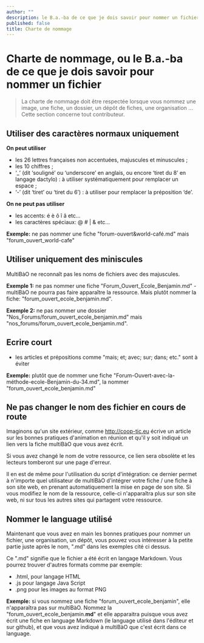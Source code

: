 ```yaml
---
author: ""
description: le B.a.-ba de ce que je dois savoir pour nommer un fichier
published: false
title: Charte de nommage
---
```




# Charte de nommage, ou le B.a.-ba de ce que je dois savoir pour nommer un fichier
> La charte de nommage doit être respectée lorsque vous nommez une image, une fiche, un dossier, un dépôt de fiches, une organisation ... Cette section concerne tout contributeur.

## Utiliser des caractères normaux uniquement

**On peut utiliser**
* les 26 lettres françaises non accentuées, majuscules et minuscules ;
* les 10 chiffres ;
* ‘_’ (dit ‘souligné’ ou ‘underscore’ en anglais, ou encore ‘tiret du 8’ en langage dactylo) : à utiliser systématiquement pour remplacer un espace ;
* ‘-’ (dit ‘tiret’ ou ‘tiret du 6’) : à utiliser pour remplacer la préposition ‘de’.

**On ne peut pas utiliser**
* les accents: é è ô î â etc...
* les caractères spéciaux: @ # | & etc...

**Exemple:** ne pas nommer une fiche "forum-ouvert&world-café.md" mais "forum_ouvert_world-cafe" 

## Utiliser uniquement des miniscules 

MultiBàO ne reconnaît pas les noms de fichiers avec des majuscules. 

**Exemple 1:** ne pas nommer une fiche "Forum_Ouvert_Ecole_Benjamin.md" - multiBàO ne pourra pas faire apparaître la ressource. Mais plutôt nommer la fiche: "forum_ouvert_ecole_benjamin.md".

**Exemple 2:** ne pas nommer une dossier "Nos_Forums/forum_ouvert_ecole_benjamin.md" mais "nos_forums/forum_ouvert_ecole_benjamin.md".

## Ecrire court

* les articles et prépositions comme "mais; et; avec; sur; dans; etc." sont à éviter

**Exemple:** plutôt que de nommer une fiche "Forum-Ouvert-avec-la-méthode-ecole-Benjamin-du-34.md", la nommer "forum_ouvert_ecole_benjamin.md"

## Ne pas changer le nom des fichier en cours de route

Imaginons qu'un site extérieur, comme http://coop-tic.eu écrive un article sur les bonnes pratiques d'animation en réunion et qu'il y soit indiqué un lien vers la fiche multiBàO que vous avez écrit. 

Si vous avez changé le nom de votre ressource, ce lien sera obsolète et les lecteurs tomberont sur une page d'erreur. 

Il en est de même pour l'utilisation du script d'intégration: ce dernier permet à n'importe quel utilisateur de multiBàO d'intégrer votre fiche / une fiche à son site web, en prenant automatiquement la mise en page de son site. Si vous modifiez le nom de la ressource, celle-ci n'apparaîtra plus sur son site web, ni sur tous les autres sites qui partagent votre ressource. 

## Nommer le language utilisé

Maintenant que vous avez en main les bonnes pratiques pour nommer un fichier, une organisation, un dépôt, vous pouvez vous intéresser à la petite partie juste après le nom, ".md" dans les exemples cité ci dessus.

Ce ".md" signifie que le fichier a été écrit en langage Markdown. Vous pourrez trouver d'autres formats comme par exemple:
* .html, pour langage HTML
* .js pour langage Java Script
* .png pour les images au format PNG

**Exemple:** si vous nommez une fiche "forum_ouvert_ecole_benjamin", elle n'apparaîtra pas sur multiBàO. Nommez la "forum_ouvert_ecole_benjamin.**md**" et elle apparaitra puisque vous avez écrit une fiche en language Markdown (le language utilisé dans l'éditeur et sur github), et que vous avez indiqué à multiBàO que c'est écrit dans ce language.
